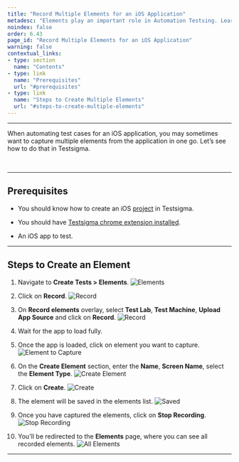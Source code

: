 ```yaml
---
title: "Record Multiple Elements for an iOS Application"
metadesc: "Elements play an important role in Automation Testsing. Learn how to record multiple elements for a iOS project in Testsigma Appication."
noindex: false
order: 6.43
page_id: "Record Multiple Elements for an iOS Application"
warning: false
contextual_links:
- type: section
  name: "Contents"
- type: link
  name: "Prerequisites"
  url: "#prerequisites"
- type: link
  name: "Steps to Create Multiple Elements"
  url: "#steps-to-create-multiple-elements"
---
```



---

When automating test cases for an iOS application, you may sometimes want to capture multiple elements from the application in one go. Let’s see how to do that in Testsigma.

<br>

---
## **Prerequisites**

- You should know how to create an iOS [project](https://testsigma.com/docs/projects/overview/) in Testsigma.

- You should have [Testsigma chrome extension installed](https://testsigma.com/docs/test-step-recorder/install-chrome-extension/). 

- An iOS app to test.

---

## **Steps to Create an Element**

1. Navigate to **Create Tests > Elements**.
![Elements](https://s3.amazonaws.com/static-docs.testsigma.com/new_images/projects/applications/iosecnav.png)


2. Click on **Record**.
![Record](https://s3.amazonaws.com/static-docs.testsigma.com/new_images/projects/applications/ioseccor.png)


3. On **Record elements** overlay, select **Test Lab**, **Test Machine**, **Upload App Source** and click on **Record**.
![Record](https://s3.amazonaws.com/static-docs.testsigma.com/new_images/projects/applications/iosecsdtls.png)


4. Wait for the app to load fully.


5. Once the app is loaded, click on element you want to capture. 
![Element to Capture](https://s3.amazonaws.com/static-docs.testsigma.com/new_images/projects/applications/ioseccoelm.png)


6. On the **Create Element** section, enter the **Name**, **Screen Name**, select the **Element Type**. 
![Create Element](https://s3.amazonaws.com/static-docs.testsigma.com/new_images/projects/applications/ioseced.png)


7. Click on **Create**.
![Create](https://s3.amazonaws.com/static-docs.testsigma.com/new_images/projects/applications/ioseccocrte.png)


8. The element will be saved in the elements list. 
![Saved](https://s3.amazonaws.com/static-docs.testsigma.com/new_images/projects/applications/iosecsaved.png)

9.  Once you have captured the elements, click on **Stop Recording**.  
![Stop Recording](https://s3.amazonaws.com/static-docs.testsigma.com/new_images/projects/applications/iosecsrec.png)

10. You'll be redirected to the **Elements** page, where you can see all recorded elements. 
![All Elements](https://s3.amazonaws.com/static-docs.testsigma.com/new_images/projects/applications/ioselempage.png)

---